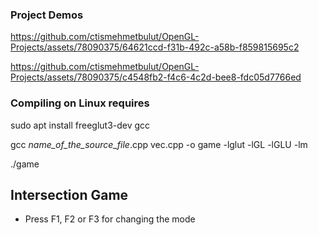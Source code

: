 ### Project Demos

https://github.com/ctismehmetbulut/OpenGL-Projects/assets/78090375/64621ccd-f31b-492c-a58b-f859815695c2

https://github.com/ctismehmetbulut/OpenGL-Projects/assets/78090375/c4548fb2-f4c6-4c2d-bee8-fdc05d7766ed

### Compiling on Linux requires

sudo apt install freeglut3-dev gcc 

gcc *name_of_the_source_file*.cpp vec.cpp -o game -lglut -lGL -lGLU -lm

./game

## Intersection Game

- Press F1, F2 or F3 for changing the mode
